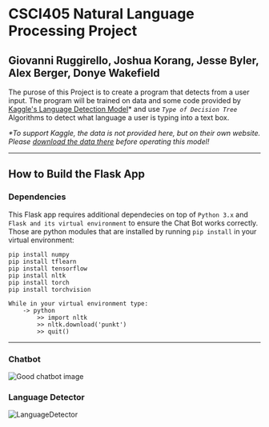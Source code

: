 # CSCI405 Natural Language Processing Project

## Giovanni Ruggirello, Joshua Korang, Jesse Byler, Alex Berger, Donye Wakefield

The purose of this Project is to create a program that detects from a user input. The program will be trained on data and some code provided by [Kaggle's Language Detection Model](https://www.kaggle.com/code/martinkk5575/language-detection/notebook)* and use _`Type of Decision Tree`_ Algorithms to detect what language a user is typing into a text box.

_*To support Kaggle, the data is not provided here, but on their own website. Please [download the data there](https://www.kaggle.com/code/martinkk5575/language-detection/notebook) before operating this model!_

----

## How to Build the Flask App

### Dependencies
This Flask app requires additional dependecies on top of `Python 3.x` and `Flask and its virtual environment` to ensure the Chat Bot works correctly. Those are python modules that are installed by running `pip install` in your virtual environment:

```
pip install numpy
pip install tflearn
pip install tensorflow
pip install nltk
pip install torch
pip install torchvision
```
```
While in your virtual environment type:
    -> python
        >> import nltk
        >> nltk.download('punkt')
        >> quit()
```
----

### Chatbot
![Good chatbot image](https://user-images.githubusercontent.com/98010749/166395528-44363ee4-8f14-4491-9bf7-9b9b99a9f7d8.png)


### Language Detector
![LanguageDetector](https://user-images.githubusercontent.com/98010749/166395609-c6862716-41bc-4182-99c1-5f786485c864.png)
